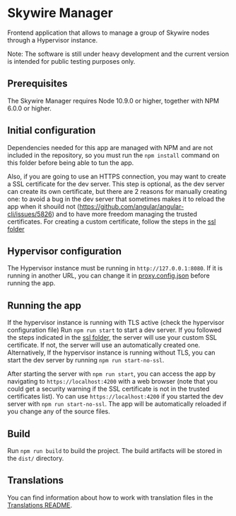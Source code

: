 # Skywire Manager

Frontend application that allows to manage a group of Skywire nodes through a Hypervisor instance.

Note: The software is still under heavy development and the current version is intended for public testing purposes only.

## Prerequisites

The Skywire Manager requires Node 10.9.0 or higher, together with NPM 6.0.0 or higher.

## Initial configuration

Dependencies needed for this app are managed with NPM and are not included in the repository, so you must run the `npm install`
command on this folder before being able to tun the app.

Also, if you are going to use an HTTPS connection, you may want to create a SSL certificate for the dev server. This step is
optional, as the dev server can create its own certificate, but there are 2 reasons for manually creating one: to avoid a bug
in the dev server that sometimes makes it to reload the app when it shouild not
(https://github.com/angular/angular-cli/issues/5826) and to have more freedom managing the trusted certificates. For creating
a custom certificate, follow the steps in the [ssl folder](./ssl/README.md)

## Hypervisor configuration

The Hypervisor instance must be running in `http://127.0.0.1:8080`. If it is running in another URL, you can change it in
[proxy.config.json](proxy.config.json) before running the app.

## Running the app

If the hypervisor instance is running with TLS active (check the hypervisor configuration file) Run `npm run start` to start a
dev server. If you followed the steps indicated in the [ssl folder](./ssl/README.md), the server will use your custom SSL
certificate. If not, the server will use an automatically created one. Alternatively, If the hypervisor instance is running
without TLS, you can start the dev server by running `npm run start-no-ssl`.

After starting the server with `npm run start`, you can access the app by navigating to `https://localhost:4200` with a web
browser (note that you could get a security warning if the SSL certificate is not in the trusted certificates list). Yo can use
`https://localhost:4200` if you started the dev server with `npm run start-no-ssl`. The app will be automatically reloaded if you
change any of the source files.

## Build

Run `npm run build` to build the project. The build artifacts will be stored in the `dist/` directory.

## Translations

You can find information about how to work with translation files in the [Translations README](/static/skywire-manager-src/src/assets/i18n/README.md).
